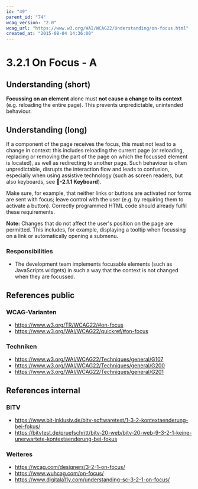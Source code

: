 ```yaml
---
id: "49"
parent_id: "74"
wcag_version: "2.0"
wcag_url: "https://www.w3.org/WAI/WCAG22/Understanding/on-focus.html"
created_at: "2015-08-04 14:36:00"
---
```


# 3.2.1 On Focus - A

## Understanding (short)

**Focussing on an element** alone must **not cause a change to its context** (e.g. reloading the entire page). This prevents unpredictable, unintended behaviour.

## Understanding (long)

If a component of the page receives the focus, this must not lead to a change in context: this includes reloading the current page (or reloading, replacing or removing the part of the page on which the focussed element is located), as well as redirecting to another page. Such behaviour is often unpredictable, disrupts the interaction flow and leads to confusion, especially when using assistive technology (such as screen readers, but also keyboards, see **📜-2.1.1 Keyboard**).

Make sure, for example, that neither links or buttons are activated nor forms are sent with focus; leave control with the user (e.g. by requiring them to activate a button). Correctly programmed HTML code should already fulfil these requirements.

**Note:** Changes that do not affect the user's position on the page are permitted. This includes, for example, displaying a tooltip when focussing on a link or automatically opening a submenu.

### Responsibilities

- The development team implements focusable elements (such as JavaScripts widgets) in such a way that the context is not changed when they are focussed.

## References public

### WCAG-Varianten
- <https://www.w3.org/TR/WCAG22/#on-focus>
- <https://www.w3.org/WAI/WCAG22/quickref/#on-focus>

### Techniken
- <https://www.w3.org/WAI/WCAG22/Techniques/general/G107>
- <https://www.w3.org/WAI/WCAG22/Techniques/general/G200>
- <https://www.w3.org/WAI/WCAG22/Techniques/general/G201>

## References internal

### BITV
- <https://www.bit-inklusiv.de/bitv-softwaretest/1-3-2-kontextaenderung-bei-fokus/>
- <https://bitvtest.de/pruefschritt/bitv-20-web/bitv-20-web-9-3-2-1-keine-unerwartete-kontextaenderung-bei-fokus>

### Weiteres
- <https://wcag.com/designers/3-2-1-on-focus/>
- <https://www.wuhcag.com/on-focus/>
- <https://www.digitala11y.com/understanding-sc-3-2-1-on-focus/>